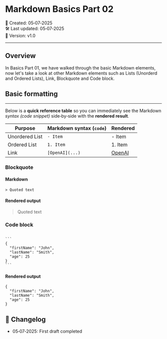 # Markdown Basics Part 02

📅 Created: 05‑07‑2025  
🛠️ Last updated: 05‑07‑2025  
🔖 Version: v1.0

---

## Overview

In Basics Part 01, we have walked through the basic Markdown elements, now let's take a look at other Markdown elements such as Lists (Unorderd and Ordered Lists), Link, Blockquote and Code block.

## Basic formatting
---
Below is a **quick reference table** so you can immediately see the Markdown  
*syntax (code snippet)* side‑by‑side with the **rendered result**.

| Purpose         | Markdown syntax (`code`) | Rendered            |
|-----------------|--------------------------|----------------------|
| Unordered List  | `- Item`                 |     - Item         |
| Ordered List    | `1. Item`                | 1. Item        |
| Link            | `[OpenAI](...)`          |[OpenAI](https://www.openai.com)       |

### Blockquote   
#### Markdown    
`> Quoted text`  
        
#### Rendered output 
>  Quoted text         

### Code block
````

```
{
  "firstName": "John",
  "lastName": "Smith",
  "age": 25
}
```
````

#### Rendered output


```
{
  "firstName": "John",
  "lastName": "Smith",
  "age": 25
}
```




## 📜 Changelog

- 05‑07‑2025: First draft completed

